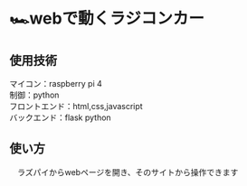 # :racing_car:webで動くラジコンカー
## 使用技術
マイコン：raspberry pi 4</br>
制御：python</br>
フロントエンド：html,css,javascript</br>
バックエンド：flask python</br>

## 使い方
　ラズパイからwebページを開き、そのサイトから操作できます</br>
